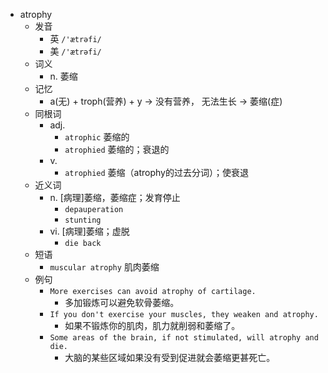 - atrophy
  - 发音
    - 英 `/'ætrəfi/`
    - 美 `/'ætrəfi/`
  - 词义
    - n. 萎缩
  - 记忆
    - a(无) + troph(营养) + y → 没有营养， 无法生长 → 萎缩(症)
  - 同根词
    - adj.
      - `atrophic` 萎缩的
      - `atrophied` 萎缩的；衰退的
    - v.
      - `atrophied` 萎缩（atrophy的过去分词）；使衰退
  - 近义词
    - n. [病理]萎缩，萎缩症；发育停止
      - `depauperation`
      - `stunting`
    - vi. [病理]萎缩；虚脱
      - `die back`
  - 短语
    - `muscular atrophy` 肌肉萎缩 
  - 例句
    - `More exercises can avoid atrophy of cartilage.`
      - 多加锻炼可以避免软骨萎缩。
    - `If you don't exercise your muscles, they weaken and atrophy.`
      - 如果不锻炼你的肌肉，肌力就削弱和萎缩了。
    - `Some areas of the brain, if not stimulated, will atrophy and die.`
      - 大脑的某些区域如果没有受到促进就会萎缩更甚死亡。


